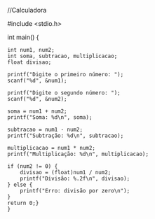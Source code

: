 //Calculadora

#include <stdio.h>
  
  int main() 
{
    
    int num1, num2;
    int soma, subtracao, multiplicacao;
    float divisao;

    printf("Digite o primeiro número: ");
    scanf("%d", &num1);

    printf("Digite o segundo número: ");
    scanf("%d", &num2);

    soma = num1 + num2;
    printf("Soma: %d\n", soma);
    
    subtracao = num1 - num2;
    printf("Subtração: %d\n", subtracao);

    multiplicacao = num1 * num2;
    printf("Multiplicação: %d\n", multiplicacao);

    if (num2 != 0) {
        divisao = (float)num1 / num2;
        printf("Divisão: %.2f\n", divisao);
    } else {
        printf("Erro: divisão por zero\n");
    }
    return 0;}
    }
